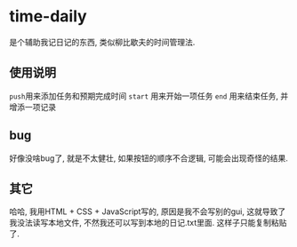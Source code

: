 # time-daily
是个辅助我记日记的东西, 类似柳比歇夫的时间管理法.

## 使用说明

`push`用来添加任务和预期完成时间
`start` 用来开始一项任务
`end` 用来结束任务, 并增添一项记录

## bug

好像没啥bug了, 就是不太健壮, 如果按钮的顺序不合逻辑, 可能会出现奇怪的结果.

## 其它

哈哈, 我用HTML + CSS + JavaScript写的, 原因是我不会写别的gui, 这就导致了我没法读写本地文件, 不然我还可以写到本地的日记.txt里面. 这样子只能复制粘贴了.

